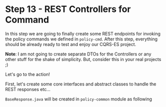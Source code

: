 # Step 13 - REST Controllers for Command

In this step we are going to finally create some REST endpoints for invoking the policy commands we defined in `policy-cmd`.
After this step, everything should be already ready to test and enjoy our CQRS-ES project.

**Note**: I am not going to create separate DTOs for the Controllers or any other stuff for the shake of simplicity. But, consider this in your real projects ;)

Let's go to the action!

First, let's create some core interfaces and abstract classes to handle the REST responses etc...

`BaseResponse.java` will be created in `policy-common` module as following
```java

```




